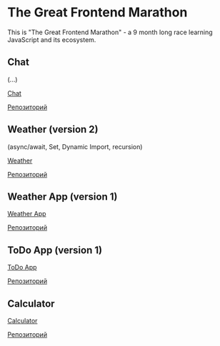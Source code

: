 # The Great Frontend Marathon
This is "The Great Frontend Marathon" - a 9 month long race learning JavaScript and its ecosystem.

## Chat
(...)

[Chat](https://alexandershvets.github.io/great_frontend_marathon/chat_app/dist)

[Репозиторий](https://github.com/alexandershvets/great_frontend_marathon/tree/main/chat_app)

## Weather (version 2)

(async/await, Set, Dynamic Import, recursion)

[Weather](https://alexandershvets.github.io/great_frontend_marathon/weather/)

[Репозиторий](https://github.com/alexandershvets/great_frontend_marathon/tree/main/weather)

## Weather App (version 1)

[Weather App](https://alexandershvets.github.io/great_frontend_marathon/weather_app/)

[Репозиторий](https://github.com/alexandershvets/great_frontend_marathon/tree/main/weather_app)

## ToDo App (version 1)

[ToDo App](https://alexandershvets.github.io/great_frontend_marathon/todo_app/)

[Репозиторий](https://github.com/alexandershvets/great_frontend_marathon/tree/main/todo_app)

## Calculator

[Calculator](https://alexandershvets.github.io/great_frontend_marathon/calculator/)

[Репозиторий](https://github.com/alexandershvets/great_frontend_marathon/tree/main/calculator)
